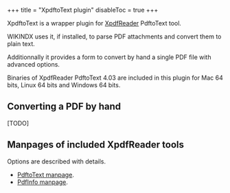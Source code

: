 +++
title = "XpdftoText plugin"
disableToc = true
+++

XpdftoText is a wrapper plugin for [XpdfReader](http://www.xpdfreader.com) PdftoText tool.

WIKINDX uses it, if installed, to parse PDF attachments and convert them to plain text.

Additionnally it provides a form to convert by hand a single PDF file with advanced options.

Binaries of XpdfReader PdftoText 4.03 are included in this plugin for Mac 64 bits,
Linux 64 bits and Windows 64 bits.


## Converting a PDF by hand

[TODO]


## Manpages of included XpdfReader tools

Options are described with details.

- [PdftoText manpage](http://www.xpdfreader.com/pdftotext-man.html).
- [PdfInfo manpage](http://www.xpdfreader.com/pdfinfo-man.html).
